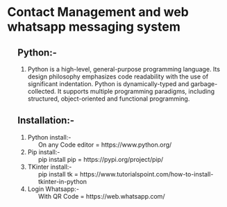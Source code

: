 # Contact Management and web whatsapp messaging system



<ul><h2>Python:-</h2>
<ol>
<li>Python is a high-level, general-purpose programming language. Its design philosophy emphasizes code readability with the use of significant indentation. Python is dynamically-typed and garbage-collected. It supports multiple programming paradigms, including structured, object-oriented and functional programming.</li>
</ol>
 </ul>
 
<!-- and that are the   -->
 <ul><h2>Installation:-</h2>
<ol>
<li>Python install:-<ul>On any Code editor = https://www.python.org/</ul></li>
<li>Pip install:-<ul>pip install pip = https://pypi.org/project/pip/</ul></li>
 
<li>TKinter install:-<ul>pip install tk = https://www.tutorialspoint.com/how-to-install-tkinter-in-python</ul></li>
 
<li>Login Whatsapp:-<ul>With QR Code = https://web.whatsapp.com/</ul></li>
</ol>
 </ul>
 
 <!--End the project for some time-->
 
 
